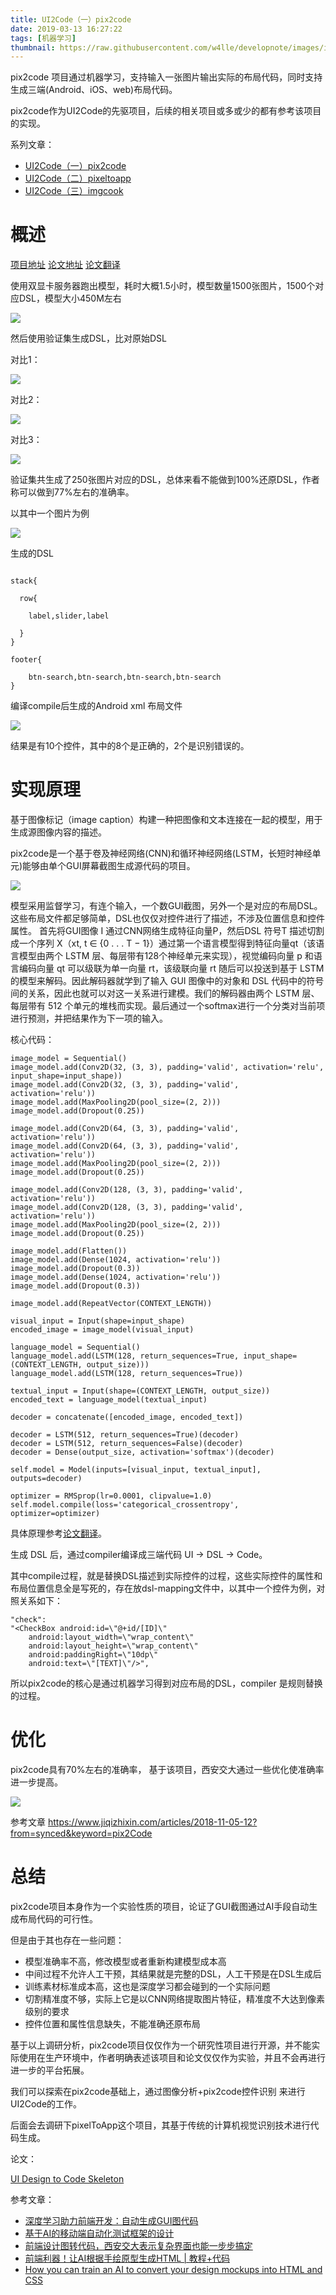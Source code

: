 ```yaml
---
title: UI2Code（一）pix2code
date: 2019-03-13 16:27:22
tags: [机器学习]
thumbnail: https://raw.githubusercontent.com/w4lle/developnote/images/images20191115163604.png
---
```


pix2code 项目通过机器学习，支持输入一张图片输出实际的布局代码，同时支持生成三端(Android、iOS、web)布局代码。

pix2code作为UI2Code的先驱项目，后续的相关项目或多或少的都有参考该项目的实现。

<!--more-->

系列文章：

- [UI2Code（一）pix2code](http://w4lle.com/2019/03/13/UI2Code-0/)
- [UI2Code（二）pixeltoapp](http://w4lle.com/2019/03/22/UI2Code-1/)
- [UI2Code（三）imgcook](http://w4lle.com/2019/04/08/UI2Code-2/)

# 概述

[项目地址](https://github.com/tonybeltramelli/pix2code)
[论文地址](https://arxiv.org/abs/1705.07962)
[论文翻译](https://mp.weixin.qq.com/s?__biz=MzA3MzI4MjgzMw==&mid=2650728064&idx=1&sn=adb744e599299916faa23545c2ab436e&chksm=871b22feb06cabe83ba0e3268a7a8c0c486cf6f42427ab41814e69242f919b25bc7de06ea258&scene=21#wechat_redirect)

使用双显卡服务器跑出模型，耗时大概1.5小时，模型数量1500张图片，1500个对应DSL，模型大小450M左右

![](https://raw.githubusercontent.com/w4lle/developnote/images/images20191115164209.png)

然后使用验证集生成DSL，比对原始DSL

对比1：

![](https://raw.githubusercontent.com/w4lle/developnote/images/images03BC80FA-5959-4432-9622-19958492D0E7.png)

对比2：

![](https://raw.githubusercontent.com/w4lle/developnote/images/images61B2D439-EC8E-4574-8BB9-D7D427B1BDF0.png)

对比3：

![](https://raw.githubusercontent.com/w4lle/developnote/images/images77658E09-48B9-489D-B69A-69C6DB57AD75.png)

验证集共生成了250张图片对应的DSL，总体来看不能做到100%还原DSL，作者称可以做到77%左右的准确率。

以其中一个图片为例

![](https://raw.githubusercontent.com/w4lle/developnote/images/imagesCD7F3D19-3D1B-4070-833C-54AE57B6AC9E.png)

生成的DSL 

```

stack{ 

  row{ 

    label,slider,label 

  } 
} 

footer{ 

	btn-search,btn-search,btn-search,btn-search 
} 
```

编译compile后生成的Android xml 布局文件

![](https://raw.githubusercontent.com/w4lle/developnote/images/images7B1049AC-A185-4F64-945D-32CDB2EF7C57.png)

结果是有10个控件，其中的8个是正确的，2个是识别错误的。

# 实现原理 

基于图像标记（image caption）构建一种把图像和文本连接在一起的模型，用于生成源图像内容的描述。 

pix2code是一个基于卷及神经网络(CNN)和循环神经网络(LSTM，长短时神经单元)能够由单个GUI屏幕截图生成源代码的项目。 

![](https://raw.githubusercontent.com/w4lle/developnote/images/images20191115163604.png)

模型采用监督学习，有连个输入，一个数GUI截图，另外一个是对应的布局DSL。这些布局文件都足够简单，DSL也仅仅对控件进行了描述，不涉及位置信息和控件属性。
首先将GUI图像 I 通过CNN网络生成特征向量P，然后DSL 符号T 描述切割成一个序列 X（xt, t ∈ {0 . . . T − 1}）通过第一个语言模型得到特征向量qt（该语言模型由两个 LSTM 层、每层带有128个神经单元来实现），视觉编码向量 p 和语言编码向量 qt 可以级联为单一向量 rt，该级联向量 rt 随后可以投送到基于 LSTM 的模型来解码。因此解码器就学到了输入 GUI 图像中的对象和 DSL 代码中的符号间的关系，因此也就可以对这一关系进行建模。我们的解码器由两个 LSTM 层、每层带有 512 个单元的堆栈而实现。最后通过一个softmax进行一个分类对当前项进行预测，并把结果作为下一项的输入。

核心代码：

```
image_model = Sequential()
image_model.add(Conv2D(32, (3, 3), padding='valid', activation='relu', input_shape=input_shape))
image_model.add(Conv2D(32, (3, 3), padding='valid', activation='relu'))
image_model.add(MaxPooling2D(pool_size=(2, 2)))
image_model.add(Dropout(0.25))

image_model.add(Conv2D(64, (3, 3), padding='valid', activation='relu'))
image_model.add(Conv2D(64, (3, 3), padding='valid', activation='relu'))
image_model.add(MaxPooling2D(pool_size=(2, 2)))
image_model.add(Dropout(0.25))

image_model.add(Conv2D(128, (3, 3), padding='valid', activation='relu'))
image_model.add(Conv2D(128, (3, 3), padding='valid', activation='relu'))
image_model.add(MaxPooling2D(pool_size=(2, 2)))
image_model.add(Dropout(0.25))

image_model.add(Flatten())
image_model.add(Dense(1024, activation='relu'))
image_model.add(Dropout(0.3))
image_model.add(Dense(1024, activation='relu'))
image_model.add(Dropout(0.3))

image_model.add(RepeatVector(CONTEXT_LENGTH))

visual_input = Input(shape=input_shape)
encoded_image = image_model(visual_input)

language_model = Sequential()
language_model.add(LSTM(128, return_sequences=True, input_shape=(CONTEXT_LENGTH, output_size)))
language_model.add(LSTM(128, return_sequences=True))

textual_input = Input(shape=(CONTEXT_LENGTH, output_size))
encoded_text = language_model(textual_input)

decoder = concatenate([encoded_image, encoded_text])

decoder = LSTM(512, return_sequences=True)(decoder)
decoder = LSTM(512, return_sequences=False)(decoder)
decoder = Dense(output_size, activation='softmax')(decoder)

self.model = Model(inputs=[visual_input, textual_input], outputs=decoder)

optimizer = RMSprop(lr=0.0001, clipvalue=1.0)
self.model.compile(loss='categorical_crossentropy', optimizer=optimizer)
```

具体原理参考[论文翻译](https://mp.weixin.qq.com/s?__biz=MzA3MzI4MjgzMw==&mid=2650728064&idx=1&sn=adb744e599299916faa23545c2ab436e&chksm=871b22feb06cabe83ba0e3268a7a8c0c486cf6f42427ab41814e69242f919b25bc7de06ea258&scene=21#wechat_redirect)。



生成 DSL 后，通过compiler编译成三端代码 UI -> DSL -> Code。

其中compile过程，就是替换DSL描述到实际控件的过程，这些实际控件的属性和布局位置信息全是写死的，存在放dsl-mapping文件中，以其中一个控件为例，对照关系如下：

```
"check": 
"<CheckBox android:id=\"@+id/[ID]\" 
	android:layout_width=\"wrap_content\" 
	android:layout_height=\"wrap_content\" 
	android:paddingRight=\"10dp\" 
	android:text=\"[TEXT]\"/>",
```

所以pix2code的核心是通过机器学习得到对应布局的DSL，compiler 是规则替换的过程。

# 优化

pix2code具有70%左右的准确率， 基于该项目，西安交大通过一些优化使准确率进一步提高。

![](https://raw.githubusercontent.com/w4lle/developnote/images/images4E51A20B-550F-4016-94FF-9C718DDA2B2F.png)

参考文章 https://www.jiqizhixin.com/articles/2018-11-05-12?from=synced&keyword=pix2Code

# 总结

pix2code项目本身作为一个实验性质的项目，论证了GUI截图通过AI手段自动生成布局代码的可行性。 



但是由于其也存在一些问题： 

- 模型准确率不高，修改模型或者重新构建模型成本高 
- 中间过程不允许人工干预，其结果就是完整的DSL，人工干预是在DSL生成后 
- 训练素材标准成本高，这也是深度学习都会碰到的一个实际问题 
- 切割精准度不够，实际上它是以CNN网络提取图片特征，精准度不大达到像素级别的要求 
- 控件位置和属性信息缺失，不能准确还原布局 

基于以上调研分析，pix2code项目仅仅作为一个研究性项目进行开源，并不能实际使用在生产环境中，作者明确表述该项目和论文仅仅作为实验，并且不会再进行进一步的平台拓展。 

我们可以探索在pix2code基础上，通过图像分析+pix2code控件识别 来进行UI2Code的工作。 

后面会去调研下pixelToApp这个项目，其基于传统的计算机视觉识别技术进行代码生成。 

论文：

[UI Design to Code Skeleton](https://cs.anu.edu.au/courses/CSPROJECTS/18S2/initialTalks/u6013787.pdf)

参考文章：

- [深度学习助力前端开发：自动生成GUI图代码](https://mp.weixin.qq.com/s?__biz=MzA3MzI4MjgzMw==&mid=2650728064&idx=1&sn=adb744e599299916faa23545c2ab436e&chksm=871b22feb06cabe83ba0e3268a7a8c0c486cf6f42427ab41814e69242f919b25bc7de06ea258&scene=21#wechat_redirect)
- [基于AI的移动端自动化测试框架的设计](https://www.jiqizhixin.com/articles/2018-12-29-5) 
- [前端设计图转代码，西安交大表示复杂界面也能一步步搞定](https://www.jiqizhixin.com/articles/2018-11-05-12?from=synced&keyword=pix2Code)
- [前端利器！让AI根据手绘原型生成HTML | 教程+代码](https://mp.weixin.qq.com/s?__biz=MzIzNjc1NzUzMw==&mid=2247496681&idx=3&sn=885b227400bdc8c81d74feffcb1b6c5c&scene=0#wechat_redirect)
- [How you can train an AI to convert your design mockups into HTML and CSS](https://medium.freecodecamp.org/how-you-can-train-an-ai-to-convert-your-design-mockups-into-html-and-css-cc7afd82fed4)